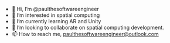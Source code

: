 - 👋 Hi, I’m @paulthesoftwareengineer
- 👀 I’m interested in spatial computing 
- 🌱 I’m currently learning AR and Unity
- 💞️ I’m looking to collaborate on spatial computing development.
- 📫 How to reach me, paulthesoftwareengineer@outlook.com

<!---
paulthesoftwareengineer/paulthesoftwareengineer is a ✨ special ✨ repository because its `README.md` (this file) appears on your GitHub profile.
You can click the Preview link to take a look at your changes.
--->
